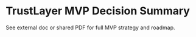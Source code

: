 # TrustLayer MVP Decision Summary

See external doc or shared PDF for full MVP strategy and roadmap.
